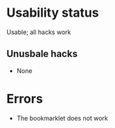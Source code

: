 # Usability status
Usable; all hacks work

## Unusbale hacks
- None

# Errors
- The bookmarklet does not work
